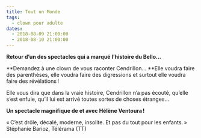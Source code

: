 ```yaml
---
title: Tout un Monde
tags: 
  - clown pour adulte
dates:
  - 2018-08-09 21:00:00
  - 2018-08-10 21:00:00
---
```


**Retour d’un des spectacles qui a marqué l’histoire du Bello…**

**Demandez à une clown de vous raconter Cendrillon… **Elle voudra faire des parenthèses, elle voudra faire des digressions et surtout elle voudra faire des révélations !

Elle vous dira que dans la vraie histoire, Cendrillon n’a pas écouté, qu’elle s’est enfuie, qu’il lui est arrivé toutes sortes de choses étranges…

**Un spectacle magnifique de et avec Hélène Ventoura !**


<quote>« C’est drôle, décalé, moderne, insolite. Et pas du tout pour les enfants. » Stéphanie Barioz, Télérama (TT)</quote>

